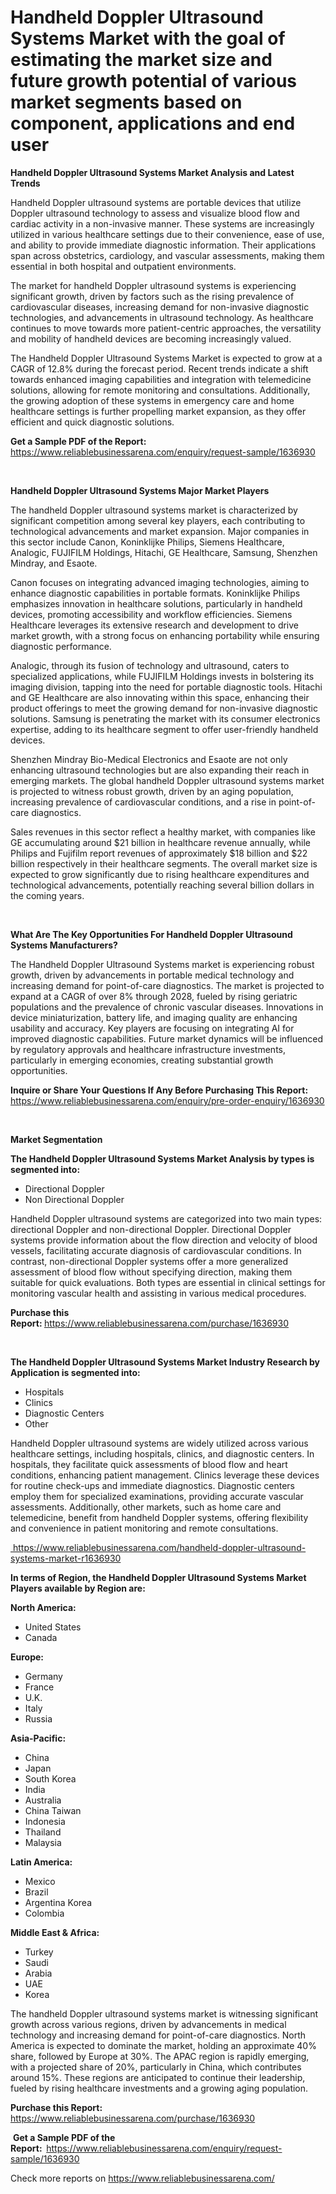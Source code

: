 <p><h1>Handheld Doppler Ultrasound Systems Market with the goal of estimating the market size and future growth potential of various market segments based on component, applications and end user</h1></p><p><strong>Handheld Doppler Ultrasound Systems Market Analysis and Latest Trends</strong></p>
<p><p>Handheld Doppler ultrasound systems are portable devices that utilize Doppler ultrasound technology to assess and visualize blood flow and cardiac activity in a non-invasive manner. These systems are increasingly utilized in various healthcare settings due to their convenience, ease of use, and ability to provide immediate diagnostic information. Their applications span across obstetrics, cardiology, and vascular assessments, making them essential in both hospital and outpatient environments.</p><p>The market for handheld Doppler ultrasound systems is experiencing significant growth, driven by factors such as the rising prevalence of cardiovascular diseases, increasing demand for non-invasive diagnostic technologies, and advancements in ultrasound technology. As healthcare continues to move towards more patient-centric approaches, the versatility and mobility of handheld devices are becoming increasingly valued.</p><p>The Handheld Doppler Ultrasound Systems Market is expected to grow at a CAGR of 12.8% during the forecast period. Recent trends indicate a shift towards enhanced imaging capabilities and integration with telemedicine solutions, allowing for remote monitoring and consultations. Additionally, the growing adoption of these systems in emergency care and home healthcare settings is further propelling market expansion, as they offer efficient and quick diagnostic solutions.</p></p>
<p><strong>Get a Sample PDF of the Report:&nbsp;</strong> <a href="https://www.reliablebusinessarena.com/enquiry/request-sample/1636930?utm_campaign=3562&utm_medium=2&utm_source=Github&utm_content=ia&utm_term=23032025&utm_id=handheld-doppler-ultrasound-systems">https://www.reliablebusinessarena.com/enquiry/request-sample/1636930</a></p>
<p>&nbsp;</p>
<p><strong>Handheld Doppler Ultrasound Systems Major Market Players</strong></p>
<p><p>The handheld Doppler ultrasound systems market is characterized by significant competition among several key players, each contributing to technological advancements and market expansion. Major companies in this sector include Canon, Koninklijke Philips, Siemens Healthcare, Analogic, FUJIFILM Holdings, Hitachi, GE Healthcare, Samsung, Shenzhen Mindray, and Esaote.</p><p>Canon focuses on integrating advanced imaging technologies, aiming to enhance diagnostic capabilities in portable formats. Koninklijke Philips emphasizes innovation in healthcare solutions, particularly in handheld devices, promoting accessibility and workflow efficiencies. Siemens Healthcare leverages its extensive research and development to drive market growth, with a strong focus on enhancing portability while ensuring diagnostic performance.</p><p>Analogic, through its fusion of technology and ultrasound, caters to specialized applications, while FUJIFILM Holdings invests in bolstering its imaging division, tapping into the need for portable diagnostic tools. Hitachi and GE Healthcare are also innovating within this space, enhancing their product offerings to meet the growing demand for non-invasive diagnostic solutions. Samsung is penetrating the market with its consumer electronics expertise, adding to its healthcare segment to offer user-friendly handheld devices.</p><p>Shenzhen Mindray Bio-Medical Electronics and Esaote are not only enhancing ultrasound technologies but are also expanding their reach in emerging markets. The global handheld Doppler ultrasound systems market is projected to witness robust growth, driven by an aging population, increasing prevalence of cardiovascular conditions, and a rise in point-of-care diagnostics.</p><p>Sales revenues in this sector reflect a healthy market, with companies like GE accumulating around $21 billion in healthcare revenue annually, while Philips and Fujifilm report revenues of approximately $18 billion and $22 billion respectively in their healthcare segments. The overall market size is expected to grow significantly due to rising healthcare expenditures and technological advancements, potentially reaching several billion dollars in the coming years.</p></p>
<p>&nbsp;</p>
<p><strong>What Are The Key Opportunities For Handheld Doppler Ultrasound Systems Manufacturers?</strong></p>
<p><p>The Handheld Doppler Ultrasound Systems market is experiencing robust growth, driven by advancements in portable medical technology and increasing demand for point-of-care diagnostics. The market is projected to expand at a CAGR of over 8% through 2028, fueled by rising geriatric populations and the prevalence of chronic vascular diseases. Innovations in device miniaturization, battery life, and imaging quality are enhancing usability and accuracy. Key players are focusing on integrating AI for improved diagnostic capabilities. Future market dynamics will be influenced by regulatory approvals and healthcare infrastructure investments, particularly in emerging economies, creating substantial growth opportunities.</p></p>
<p><strong>Inquire or Share Your Questions If Any Before Purchasing This Report:</strong> <a href="https://www.reliablebusinessarena.com/enquiry/pre-order-enquiry/1636930?utm_campaign=3562&utm_medium=2&utm_source=Github&utm_content=ia&utm_term=23032025&utm_id=handheld-doppler-ultrasound-systems">https://www.reliablebusinessarena.com/enquiry/pre-order-enquiry/1636930</a></p>
<p>&nbsp;</p>
<p><strong>Market Segmentation</strong></p>
<p><strong>The Handheld Doppler Ultrasound Systems Market Analysis by types is segmented into:</strong></p>
<p><ul><li>Directional Doppler</li><li>Non Directional Doppler</li></ul></p>
<p><p>Handheld Doppler ultrasound systems are categorized into two main types: directional Doppler and non-directional Doppler. Directional Doppler systems provide information about the flow direction and velocity of blood vessels, facilitating accurate diagnosis of cardiovascular conditions. In contrast, non-directional Doppler systems offer a more generalized assessment of blood flow without specifying direction, making them suitable for quick evaluations. Both types are essential in clinical settings for monitoring vascular health and assisting in various medical procedures.</p></p>
<p><strong>Purchase this Report:&nbsp;</strong><a href="https://www.reliablebusinessarena.com/purchase/1636930?utm_campaign=3562&utm_medium=2&utm_source=Github&utm_content=ia&utm_term=23032025&utm_id=handheld-doppler-ultrasound-systems">https://www.reliablebusinessarena.com/purchase/1636930</a></p>
<p>&nbsp;</p>
<p><strong>The Handheld Doppler Ultrasound Systems Market Industry Research by Application is segmented into:</strong></p>
<p><ul><li>Hospitals</li><li>Clinics</li><li>Diagnostic Centers</li><li>Other</li></ul></p>
<p><p>Handheld Doppler ultrasound systems are widely utilized across various healthcare settings, including hospitals, clinics, and diagnostic centers. In hospitals, they facilitate quick assessments of blood flow and heart conditions, enhancing patient management. Clinics leverage these devices for routine check-ups and immediate diagnostics. Diagnostic centers employ them for specialized examinations, providing accurate vascular assessments. Additionally, other markets, such as home care and telemedicine, benefit from handheld Doppler systems, offering flexibility and convenience in patient monitoring and remote consultations.</p></p>
<p><a href="https://www.reliablebusinessarena.com/handheld-doppler-ultrasound-systems-market-r1636930?utm_campaign=3562&utm_medium=2&utm_source=Github&utm_content=ia&utm_term=23032025&utm_id=handheld-doppler-ultrasound-systems">&nbsp;https://www.reliablebusinessarena.com/handheld-doppler-ultrasound-systems-market-r1636930</a></p>
<p><strong>In terms of Region, the Handheld Doppler Ultrasound Systems Market Players available by Region are:</strong></p>
<p>
    <p> <strong> North America: </strong>
        <ul>
            <li>United States</li>
            <li>Canada</li>
        </ul>
        </p> 
    <p> <strong> Europe: </strong>
        <ul>
            <li>Germany</li>
            <li>France</li>
            <li>U.K.</li>
            <li>Italy</li>
            <li>Russia</li>
        </ul>
        </p> 
    <p> <strong> Asia-Pacific: </strong>
        <ul>
            <li>China</li>
            <li>Japan</li>
            <li>South Korea</li>
            <li>India</li>
            <li>Australia</li>
            <li>China Taiwan</li>
            <li>Indonesia</li>
            <li>Thailand</li>
            <li>Malaysia</li>
        </ul>
        </p> 
    <p> <strong> Latin America: </strong>
        <ul>
            <li>Mexico</li>
            <li>Brazil</li>
            <li>Argentina Korea</li>
            <li>Colombia</li>
        </ul>
        </p> 
    <p> <strong> Middle East & Africa: </strong>
        <ul>
            <li>Turkey</li>
            <li>Saudi</li>
            <li>Arabia</li>
            <li>UAE</li>
            <li>Korea</li>
        </ul>
    </p>
    </p>
<p><p>The handheld Doppler ultrasound systems market is witnessing significant growth across various regions, driven by advancements in medical technology and increasing demand for point-of-care diagnostics. North America is expected to dominate the market, holding an approximate 40% share, followed by Europe at 30%. The APAC region is rapidly emerging, with a projected share of 20%, particularly in China, which contributes around 15%. These regions are anticipated to continue their leadership, fueled by rising healthcare investments and a growing aging population.</p></p>
<p><strong>Purchase this Report: </strong><a href="https://www.reliablebusinessarena.com/purchase/1636930?utm_campaign=3562&utm_medium=2&utm_source=Github&utm_content=ia&utm_term=23032025&utm_id=handheld-doppler-ultrasound-systems">https://www.reliablebusinessarena.com/purchase/1636930</a></p>
<p>&nbsp;<strong>Get a Sample PDF of the Report:&nbsp;&nbsp;</strong><a href="https://www.reliablebusinessarena.com/enquiry/request-sample/1636930?utm_campaign=3562&utm_medium=2&utm_source=Github&utm_content=ia&utm_term=23032025&utm_id=handheld-doppler-ultrasound-systems">https://www.reliablebusinessarena.com/enquiry/request-sample/1636930</a></p>
<p><strong></strong></p>
<p>Check more reports on <a href="https://www.reliablebusinessarena.com/?utm_campaign=3562&utm_medium=2&utm_source=Github&utm_content=ia&utm_term=23032025&utm_id=handheld-doppler-ultrasound-systems">https://www.reliablebusinessarena.com/</a></p>